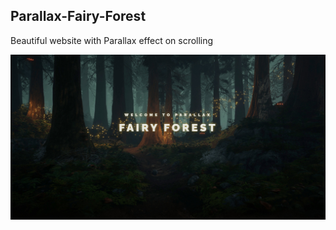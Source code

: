 ## Parallax-Fairy-Forest

Beautiful website with Parallax effect on scrolling

![alt text](img/Parallax.jpg)
